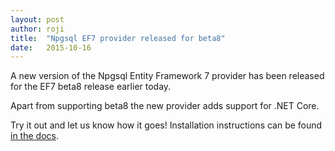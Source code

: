 ```yaml
---
layout: post
author: roji
title:  "Npgsql EF7 provider released for beta8"
date:   2015-10-16
---
```

A new version of the Npgsql Entity Framework 7 provider has been released for the EF7 beta8 release earlier today.

Apart from supporting beta8 the new provider adds support for .NET Core.

Try it out and let us know how it goes! Installation instructions can be found
[in the docs](../doc/ef7.html).
